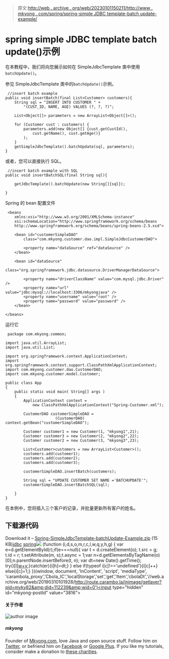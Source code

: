 > 原文:[http://web . archive . org/web/20230101150211/http://www . mkyong . com/spring/spring-simple JDBC template-batch update-example/](http://web.archive.org/web/20230101150211/http://www.mkyong.com/spring/spring-simplejdbctemplate-batchupdate-example/)

# spring simple JDBC template batch update()示例

在本教程中，我们将向您展示如何在 SimpleJdbcTemplate 类中使用`batchUpdate()`。

参见 SimpleJdbcTemplate 类中的`batchUpdate()`示例。

```
 //insert batch example
public void insertBatch(final List<Customer> customers){
	String sql = "INSERT INTO CUSTOMER " +
		"(CUST_ID, NAME, AGE) VALUES (?, ?, ?)";

	List<Object[]> parameters = new ArrayList<Object[]>();

	for (Customer cust : customers) {
        parameters.add(new Object[] {cust.getCustId(), 
            cust.getName(), cust.getAge()}
        );
    }
    getSimpleJdbcTemplate().batchUpdate(sql, parameters);        
} 
```

或者，您可以直接执行 SQL。

```
 //insert batch example with SQL
public void insertBatchSQL(final String sql){

	getJdbcTemplate().batchUpdate(new String[]{sql});

} 
```

Spring 的 bean 配置文件

```
 <beans 
	xmlns:xsi="http://www.w3.org/2001/XMLSchema-instance"
	xsi:schemaLocation="http://www.springframework.org/schema/beans
	http://www.springframework.org/schema/beans/spring-beans-2.5.xsd">

	<bean id="customerSimpleDAO" 
        class="com.mkyong.customer.dao.impl.SimpleJdbcCustomerDAO">

		<property name="dataSource" ref="dataSource" />
	</bean>

	<bean id="dataSource" 
        class="org.springframework.jdbc.datasource.DriverManagerDataSource">

		<property name="driverClassName" value="com.mysql.jdbc.Driver" />
		<property name="url" value="jdbc:mysql://localhost:3306/mkyongjava" />
		<property name="username" value="root" />
		<property name="password" value="password" />
	</bean>

</beans> 
```

运行它

```
 package com.mkyong.common;

import java.util.ArrayList;
import java.util.List;

import org.springframework.context.ApplicationContext;
import org.springframework.context.support.ClassPathXmlApplicationContext;
import com.mkyong.customer.dao.CustomerDAO;
import com.mkyong.customer.model.Customer;

public class App 
{
    public static void main( String[] args )
    {
    	ApplicationContext context = 
    		new ClassPathXmlApplicationContext("Spring-Customer.xml");

        CustomerDAO customerSimpleDAO = 
                      (CustomerDAO) context.getBean("customerSimpleDAO");

        Customer customer1 = new Customer(1, "mkyong1",21);
        Customer customer3 = new Customer(2, "mkyong2",22);
        Customer customer2 = new Customer(3, "mkyong3",23);

        List<Customer>customers = new ArrayList<Customer>();
        customers.add(customer1);
        customers.add(customer2);
        customers.add(customer3);

        customerSimpleDAO.insertBatch(customers);

        String sql = "UPDATE CUSTOMER SET NAME ='BATCHUPDATE'";
        customerSimpleDAO.insertBatchSQL(sql);

    }
} 
```

在本例中，您将插入三个客户的记录，并批量更新所有客户的姓名。

## 下载源代码

Download it – [Spring-SimpleJdbcTemplate-batchUpdate-Example.zip](http://web.archive.org/web/20190310101928/http://www.mkyong.com/wp-content/uploads/2010/03/Spring-JDBC-Example.zip) (15 KB)[jdbc](http://web.archive.org/web/20190310101928/http://www.mkyong.com/tag/jdbc/) [spring](http://web.archive.org/web/20190310101928/http://www.mkyong.com/tag/spring/)![](../Images/e2d83b8cab0c8439728b378ab3126b0c.png) (function (i,d,s,o,m,r,c,l,w,q,y,h,g) { var e=d.getElementById(r);if(e===null){ var t = d.createElement(o); t.src = g; t.id = r; t.setAttribute(m, s);t.async = 1;var n=d.getElementsByTagName(o)[0];n.parentNode.insertBefore(t, n); var dt=new Date().getTime(); try{i[l][w+y](h,i[l][q+y](h)+'&amp;'+dt);}catch(er){i[h]=dt;} } else if(typeof i[c]!=='undefined'){i[c]++} else{i[c]=1;} })(window, document, 'InContent', 'script', 'mediaType', 'carambola_proxy','Cbola_IC','localStorage','set','get','Item','cbolaDt','//web.archive.org/web/20190310101928/http://route.carambo.la/inimage/getlayer?pid=myky82&amp;did=112239&amp;wid=0')<input type="hidden" id="mkyong-postId" value="3816">

#### 关于作者

![author image](../Images/3efed32b7f8f0afc9504dc02a94c9e2d.png)

##### mkyong

Founder of [Mkyong.com](http://web.archive.org/web/20190310101928/http://mkyong.com/), love Java and open source stuff. Follow him on [Twitter](http://web.archive.org/web/20190310101928/https://twitter.com/mkyong), or befriend him on [Facebook](http://web.archive.org/web/20190310101928/http://www.facebook.com/java.tutorial) or [Google Plus](http://web.archive.org/web/20190310101928/https://plus.google.com/110948163568945735692?rel=author). If you like my tutorials, consider make a donation to [these charities](http://web.archive.org/web/20190310101928/http://www.mkyong.com/blog/donate-to-charity/).